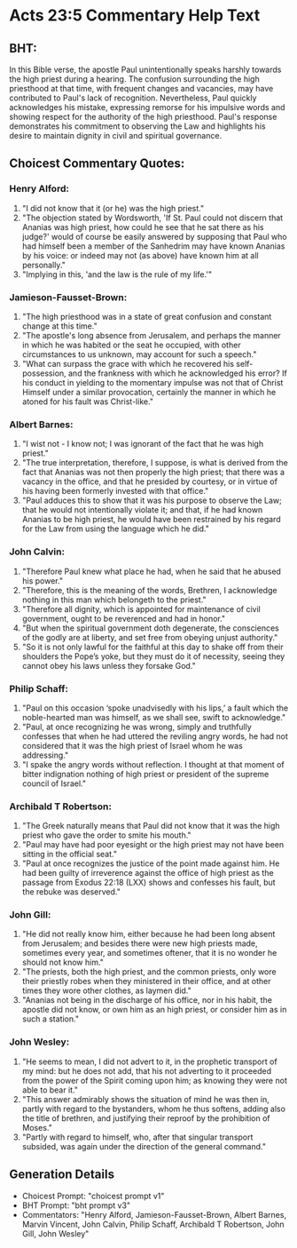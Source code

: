 # Acts 23:5 Commentary Help Text

## BHT:
In this Bible verse, the apostle Paul unintentionally speaks harshly towards the high priest during a hearing. The confusion surrounding the high priesthood at that time, with frequent changes and vacancies, may have contributed to Paul's lack of recognition. Nevertheless, Paul quickly acknowledges his mistake, expressing remorse for his impulsive words and showing respect for the authority of the high priesthood. Paul's response demonstrates his commitment to observing the Law and highlights his desire to maintain dignity in civil and spiritual governance.

## Choicest Commentary Quotes:
### Henry Alford:
1) "I did not know that it (or he) was the high priest."
2) "The objection stated by Wordsworth, 'If St. Paul could not discern that Ananias was high priest, how could he see that he sat there as his judge?' would of course be easily answered by supposing that Paul who had himself been a member of the Sanhedrim may have known Ananias by his voice: or indeed may not (as above) have known him at all personally."
3) "Implying in this, 'and the law is the rule of my life.'"

### Jamieson-Fausset-Brown:
1. "The high priesthood was in a state of great confusion and constant change at this time."
2. "The apostle's long absence from Jerusalem, and perhaps the manner in which he was habited or the seat he occupied, with other circumstances to us unknown, may account for such a speech."
3. "What can surpass the grace with which he recovered his self-possession, and the frankness with which he acknowledged his error? If his conduct in yielding to the momentary impulse was not that of Christ Himself under a similar provocation, certainly the manner in which he atoned for his fault was Christ-like."

### Albert Barnes:
1. "I wist not - I know not; I was ignorant of the fact that he was high priest."
2. "The true interpretation, therefore, I suppose, is what is derived from the fact that Ananias was not then properly the high priest; that there was a vacancy in the office, and that he presided by courtesy, or in virtue of his having been formerly invested with that office."
3. "Paul adduces this to show that it was his purpose to observe the Law; that he would not intentionally violate it; and that, if he had known Ananias to be high priest, he would have been restrained by his regard for the Law from using the language which he did."

### John Calvin:
1. "Therefore Paul knew what place he had, when he said that he abused his power."
2. "Therefore, this is the meaning of the words, Brethren, I acknowledge nothing in this man which belongeth to the priest."
3. "Therefore all dignity, which is appointed for maintenance of civil government, ought to be reverenced and had in honor."
4. "But when the spiritual government doth degenerate, the consciences of the godly are at liberty, and set free from obeying unjust authority."
5. "So it is not only lawful for the faithful at this day to shake off from their shoulders the Pope’s yoke, but they must do it of necessity, seeing they cannot obey his laws unless they forsake God."

### Philip Schaff:
1. "Paul on this occasion ‘spoke unadvisedly with his lips,’ a fault which the noble-hearted man was himself, as we shall see, swift to acknowledge."
2. "Paul, at once recognizing he was wrong, simply and truthfully confesses that when he had uttered the reviling angry words, he had not considered that it was the high priest of Israel whom he was addressing."
3. "I spake the angry words without reflection. I thought at that moment of bitter indignation nothing of high priest or president of the supreme council of Israel."

### Archibald T Robertson:
1. "The Greek naturally means that Paul did not know that it was the high priest who gave the order to smite his mouth." 
2. "Paul may have had poor eyesight or the high priest may not have been sitting in the official seat." 
3. "Paul at once recognizes the justice of the point made against him. He had been guilty of irreverence against the office of high priest as the passage from Exodus 22:18 (LXX) shows and confesses his fault, but the rebuke was deserved."

### John Gill:
1. "He did not really know him, either because he had been long absent from Jerusalem; and besides there were new high priests made, sometimes every year, and sometimes oftener, that it is no wonder he should not know him."
2. "The priests, both the high priest, and the common priests, only wore their priestly robes when they ministered in their office, and at other times they wore other clothes, as laymen did."
3. "Ananias not being in the discharge of his office, nor in his habit, the apostle did not know, or own him as an high priest, or consider him as in such a station."

### John Wesley:
1. "He seems to mean, I did not advert to it, in the prophetic transport of my mind: but he does not add, that his not adverting to it proceeded from the power of the Spirit coming upon him; as knowing they were not able to bear it."
2. "This answer admirably shows the situation of mind he was then in, partly with regard to the bystanders, whom he thus softens, adding also the title of brethren, and justifying their reproof by the prohibition of Moses."
3. "Partly with regard to himself, who, after that singular transport subsided, was again under the direction of the general command."


## Generation Details
- Choicest Prompt: "choicest prompt v1"
- BHT Prompt: "bht prompt v3"
- Commentators: "Henry Alford, Jamieson-Fausset-Brown, Albert Barnes, Marvin Vincent, John Calvin, Philip Schaff, Archibald T Robertson, John Gill, John Wesley"
